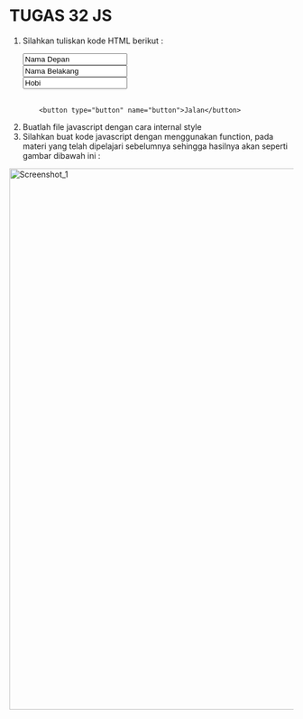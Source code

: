 # TUGAS 32 JS

1.  Silahkan tuliskan kode HTML berikut :
    <!DOCTYPE html>
    <html lang="en" dir="ltr">
     <head>
            <meta charset="utf-8" />
            <title>Belajar Javascript - NIOMIC</title>
     </head>
     <body>
            <input type="text" id="" value="Nama Depan" /> <br />
            <input type="text" id="" value="Nama Belakang" /> <br />
            <input type="text" id="" value="Hobi" /> <br /><br />

            <button type="button" name="button">Jalan</button>

 </body>
</html>

2. Buatlah file javascript dengan cara internal style
3. Silahkan buat kode javascript dengan menggunakan function, pada materi yang telah dipelajari sebelumnya sehingga hasilnya akan seperti gambar dibawah ini :

<img width="960" alt="Screenshot_1" src="https://lh5.googleusercontent.com/0m4TlOb8akVSP3T6tKSRkjlOlBQ3sMTESc4-b8pSC3Y3ojFSu5-LMh7WWn5xarzxajRPER9L-7d74vPesNsxMA9REEE-DL9XYNAGlyCgHRYGgSOKiyYLm5wLg6pIjduEPzS1ccIaeFKq990"></img>
